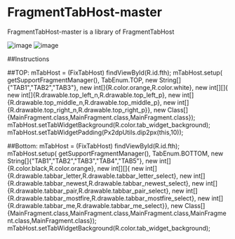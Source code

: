 # FragmentTabHost-master
FragmentTabHost-master is a library of FragmentTabHost

![image](https://github.com/FreetoflyBai/FragmentTabHost/blob/master/screenshots/1.png)
![image](https://github.com/FreetoflyBai/FragmentTabHost/blob/master/screenshots/1.png)

##Instructions

##TOP:
mTabHost = (FixTabHost) findViewById(R.id.fth);
        mTabHost.setup(
                getSupportFragmentManager(),
                TabEnum.TOP,
                new String[]{"TAB1","TAB2","TAB3"},
                new int[]{R.color.orange,R.color.white},
                new int[][]{
                        new int[]{R.drawable.top_left_n,R.drawable.top_left_p},
                        new int[]{R.drawable.top_middle_n,R.drawable.top_middle_p},
                        new int[]{R.drawable.top_right_n,R.drawable.top_right_p}},
                new Class[]{MainFragment.class,MainFragment.class,MainFragment.class});
        mTabHost.setTabWidgetBackground(R.color.tab_widget_background);
        mTabHost.setTabWidgetPadding(Px2dpUtils.dip2px(this,10));

##Bottom:
mTabHost = (FixTabHost) findViewById(R.id.fth);
        mTabHost.setup(
                getSupportFragmentManager(),
                TabEnum.BOTTOM,
                new String[]{"TAB1","TAB2","TAB3","TAB4","TAB5"},
                new int[]{R.color.black,R.color.orange},
                new int[][]{
                        new int[]{R.drawable.tabbar_letter,R.drawable.tabbar_letter_select},
                        new int[]{R.drawable.tabbar_newest,R.drawable.tabbar_newest_select},
                        new int[]{R.drawable.tabbar_pair,R.drawable.tabbar_pair_select},
                        new int[]{R.drawable.tabbar_mostfire,R.drawable.tabbar_mostfire_select},
                        new int[]{R.drawable.tabbar_me,R.drawable.tabbar_me_select}},
                new Class[]{MainFragment.class,MainFragment.class,MainFragment.class,MainFragment.class,MainFragment.class});
        mTabHost.setTabWidgetBackground(R.color.tab_widget_background);
